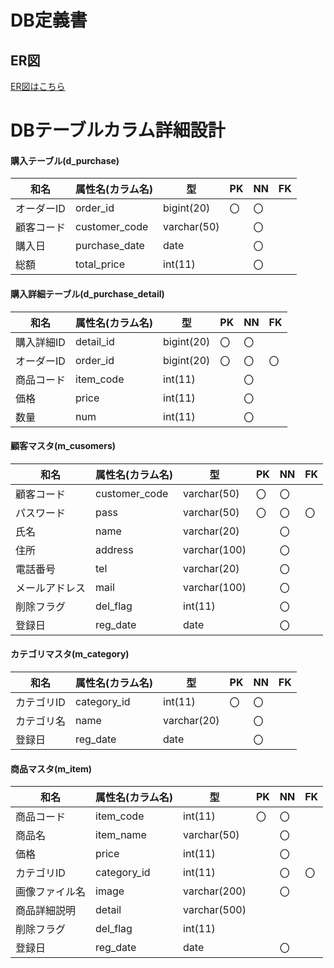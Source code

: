 # DB定義書
## ER図
[ER図はこちら](https://github.com/Aso2001363/2021sys-design/blob/main/kadai00.md"ER図はこちら")

# DBテーブルカラム詳細設計

#### 購入テーブル(d_purchase)
|和名|属性名(カラム名)    |型     | PK | NN | FK |
|----|-----------|-----------|---|---|---|
|オーダーID|order_id|bigint(20)    |〇 |〇 |   |
|顧客コード|customer_code|varchar(50)|  |〇|   |
|購入日|purchase_date|date       |  |〇|   |
|総額|total_price  |int(11)    |  |〇|   |

#### 購入詳細テーブル(d_purchase_detail)
|和名|属性名(カラム名)    |型     | PK | NN | FK |
|----|-----------|-----------|---|---|---|
|購入詳細ID|detail_id  |bigint(20) |〇 |〇  |  |
|オーダーID|order_id   |bigint(20) |〇 |〇  |〇|
|商品コード|item_code  |int(11)    |   |〇  |  |
|価格|price      |int(11)    |   |〇  |  |
|数量|num        |int(11)    |   |〇  |  |

#### 顧客マスタ(m_cusomers)
|和名|属性名(カラム名)    |型     | PK | NN | FK |
|----|-----------|-----------|---|---|---|
|顧客コード|customer_code|varchar(50)|〇|〇|   |
|パスワード|pass       |varchar(50)|〇|〇 |〇  |
|氏名|name       |varchar(20)|   |〇 |   |
|住所|address    |varchar(100)| |〇|     |
|電話番号|tel        |varchar(20) | |〇|     |
|メールアドレス|mail       |varchar(100)| |〇|     |
|削除フラグ|del_flag   |int(11)     | |〇|     |
|登録日|reg_date   |date        | |〇|     |

#### カテゴリマスタ(m_category)
|和名|属性名(カラム名)    |型     | PK | NN | FK |
|----|-----------|-----------|---|---|---|
|カテゴリID|category_id|int(11)|〇 |〇  |      |
|カテゴリ名|name       |varchar(20)|   |〇 |   |
|登録日|reg_date   |date       |   |〇 |   |

#### 商品マスタ(m_item)
|和名|属性名(カラム名)    |型     | PK | NN | FK |
|----|-----------|-----------|---|---|---|
|商品コード|item_code  |int(11)    |〇 |〇 |   |
|商品名|item_name  |varchar(50)|   |〇 |   |
|価格|price      |int(11)    |   |〇 |   |
|カテゴリID|category_id|int(11)    |   |〇 |〇 |
|画像ファイル名|image      |varchar(200)|  |〇 |   |
|商品詳細説明|detail     |varchar(500)|  |   |   |
|削除フラグ|del_flag   |int(11)    |  　|   |  |
|登録日|reg_date   |date       |  　|〇 |  | 
